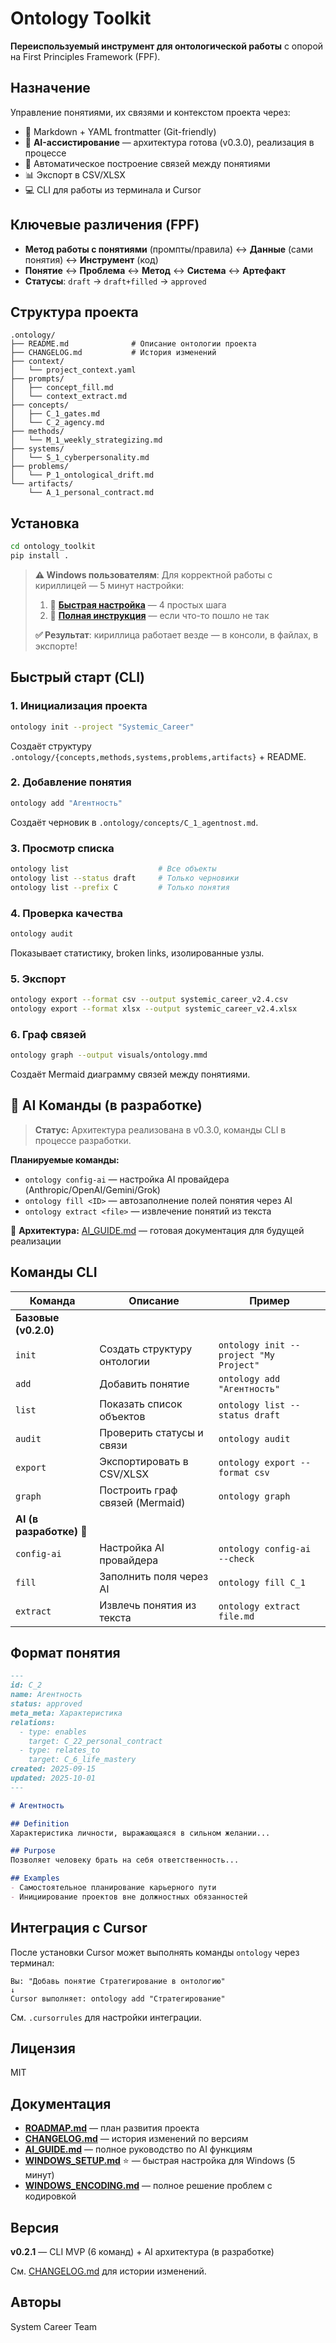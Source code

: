 # Ontology Toolkit

**Переиспользуемый инструмент для онтологической работы** с опорой на First Principles Framework (FPF).

## Назначение

Управление понятиями, их связями и контекстом проекта через:
- 📝 Markdown + YAML frontmatter (Git-friendly)
- 🔄 **AI-ассистирование** — архитектура готова (v0.3.0), реализация в процессе
- 🔗 Автоматическое построение связей между понятиями
- 📊 Экспорт в CSV/XLSX
- 💻 CLI для работы из терминала и Cursor

## Ключевые различения (FPF)

- **Метод работы с понятиями** (промпты/правила) ↔ **Данные** (сами понятия) ↔ **Инструмент** (код)
- **Понятие** ↔ **Проблема** ↔ **Метод** ↔ **Система** ↔ **Артефакт**
- **Статусы**: `draft` → `draft+filled` → `approved`

## Структура проекта

```
.ontology/
├── README.md              # Описание онтологии проекта
├── CHANGELOG.md           # История изменений
├── context/
│   └── project_context.yaml
├── prompts/
│   ├── concept_fill.md
│   └── context_extract.md
├── concepts/
│   ├── C_1_gates.md
│   └── C_2_agency.md
├── methods/
│   └── M_1_weekly_strategizing.md
├── systems/
│   └── S_1_cyberpersonality.md
├── problems/
│   └── P_1_ontological_drift.md
└── artifacts/
    └── A_1_personal_contract.md
```

## Установка

```bash
cd ontology_toolkit
pip install .
```

> **⚠️ Windows пользователям**: Для корректной работы с кириллицей — 5 минут настройки:
> 
> 1. 🚀 **[Быстрая настройка](./WINDOWS_SETUP.md)** — 4 простых шага
> 2. 📖 **[Полная инструкция](./WINDOWS_ENCODING.md)** — если что-то пошло не так
> 
> **✅ Результат**: кириллица работает везде — в консоли, в файлах, в экспорте!

## Быстрый старт (CLI)

### 1. Инициализация проекта

```bash
ontology init --project "Systemic_Career"
```

Создаёт структуру `.ontology/{concepts,methods,systems,problems,artifacts}` + README.

### 2. Добавление понятия

```bash
ontology add "Агентность"
```

Создаёт черновик в `.ontology/concepts/C_1_agentnost.md`.

### 3. Просмотр списка

```bash
ontology list                    # Все объекты
ontology list --status draft     # Только черновики
ontology list --prefix C         # Только понятия
```

### 4. Проверка качества

```bash
ontology audit
```

Показывает статистику, broken links, изолированные узлы.

### 5. Экспорт

```bash
ontology export --format csv --output systemic_career_v2.4.csv
ontology export --format xlsx --output systemic_career_v2.4.xlsx
```

### 6. Граф связей

```bash
ontology graph --output visuals/ontology.mmd
```

Создаёт Mermaid диаграмму связей между понятиями.

## 🔄 AI Команды (в разработке)

> **Статус:** Архитектура реализована в v0.3.0, команды CLI в процессе разработки.

**Планируемые команды:**

- `ontology config-ai` — настройка AI провайдера (Anthropic/OpenAI/Gemini/Grok)
- `ontology fill <ID>` — автозаполнение полей понятия через AI
- `ontology extract <file>` — извлечение понятий из текста

📖 **Архитектура:** [AI_GUIDE.md](./AI_GUIDE.md) — готовая документация для будущей реализации

## Команды CLI

| Команда | Описание | Пример |
|---------|----------|--------|
| **Базовые (v0.2.0)** |||
| `init` | Создать структуру онтологии | `ontology init --project "My Project"` |
| `add` | Добавить понятие | `ontology add "Агентность"` |
| `list` | Показать список объектов | `ontology list --status draft` |
| `audit` | Проверить статусы и связи | `ontology audit` |
| `export` | Экспортировать в CSV/XLSX | `ontology export --format csv` |
| `graph` | Построить граф связей (Mermaid) | `ontology graph` |
| **AI (в разработке)** 🔄 |||
| `config-ai` | Настройка AI провайдера | `ontology config-ai --check` |
| `fill` | Заполнить поля через AI | `ontology fill C_1` |
| `extract` | Извлечь понятия из текста | `ontology extract file.md` |

## Формат понятия

```markdown
---
id: C_2
name: Агентность
status: approved
meta_meta: Характеристика
relations:
  - type: enables
    target: C_22_personal_contract
  - type: relates_to
    target: C_6_life_mastery
created: 2025-09-15
updated: 2025-10-01
---

# Агентность

## Definition
Характеристика личности, выражающаяся в сильном желании...

## Purpose
Позволяет человеку брать на себя ответственность...

## Examples
- Самостоятельное планирование карьерного пути
- Инициирование проектов вне должностных обязанностей
```

## Интеграция с Cursor

После установки Cursor может выполнять команды `ontology` через терминал:

```
Вы: "Добавь понятие Стратегирование в онтологию"
↓
Cursor выполняет: ontology add "Стратегирование"
```

См. `.cursorrules` для настройки интеграции.

## Лицензия

MIT

## Документация

- **[ROADMAP.md](ROADMAP.md)** — план развития проекта
- **[CHANGELOG.md](CHANGELOG.md)** — история изменений по версиям
- **[AI_GUIDE.md](AI_GUIDE.md)** — полное руководство по AI функциям
- **[WINDOWS_SETUP.md](WINDOWS_SETUP.md)** ⭐ — быстрая настройка для Windows (5 минут)
- **[WINDOWS_ENCODING.md](WINDOWS_ENCODING.md)** — полное решение проблем с кодировкой

## Версия

**v0.2.1** — CLI MVP (6 команд) + AI архитектура (в разработке)

См. [CHANGELOG.md](CHANGELOG.md) для истории изменений.

## Авторы

System Career Team
